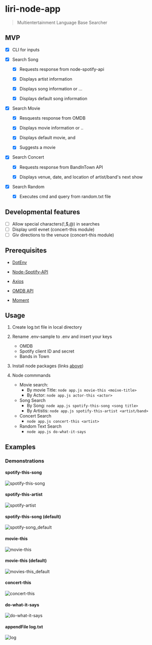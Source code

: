 # liri-node-app
  > Multientertainment Language Base Searcher


## MVP

- [x] CLI for inputs

- [x] Search Song

     - [x] Requests response from node-spotify-api

     - [x] Displays artist information
     
     - [x] Displays song information or ...

     - [x] Displays default song information 
      
- [x] Search Movie

     - [x] Resquests response from OMDB 
     
     - [X] Displays  movie information or ..

     - [x] Displays default movie, and

     - [x] Suggests a movie

- [x] Search Concert

     - [x] Requests response from BandInTown API
     
     - [x] Displays venue, date, and location of artist/band's next show

- [x] Search Random

     - [x] Executes cmd and query from random.txt file

## Developmental features
- [ ] Allow special characters(!,$,@) in searches
- [ ] Display until evnet (concert-this module)
- [ ] Giv directions to the venuce (concert-this module)

## Prerequisites

   
   - [DotEnv](https://www.npmjs.com/package/dotenv)

   
   - [Node-Spotify-API](https://www.npmjs.com/package/node-spotify-api)

   
   - [Axios](https://www.npmjs.com/package/axios)

  
  - [OMDB API](http://www.omdbapi.com/)
  
  
  - [Moment](https://www.npmjs.com/package/moment)
  
 
  

## Usage

  1. Create log.txt file in local directory

  2. Rename .env-sample to .env and insert your keys
    
     - OMDB 
     - Spotify client ID and secret
     - Bands in Town

  4. Install node packages (links [above](Prerequisites))
  
  5. Node commmands
     - Movie search:
          - By movie Title: ```node app.js movie-this <moive-title>```
          - By Actor: ```node app.js actor-this <actor>```
     - Song Search
          - By Song: ```node app.js spotify-this-song <song title>```
          - By Artistis: ```node app.js spotify-this-artist <artist/band>```
     - Concert Search
          - ```node app.js concert-this <artist>```
     - Random Text Search
          - ```node app.js do-what-it-says```

  

## Examples

### Demonstrations

#### spotify-this-song
![spotify-this-song](https://user-images.githubusercontent.com/52435014/66263888-1a26d380-e7c0-11e9-93b8-9a4e7a62b886.gif)

#### spotify-this-artist
![spotify-artist](https://user-images.githubusercontent.com/52435014/66264007-05980a80-e7c3-11e9-97ba-e0e31d561894.gif)

#### spotify-this-song (default)

![spotify-song_default](https://user-images.githubusercontent.com/52435014/66263981-86a2d200-e7c2-11e9-9dd6-c60836718a01.gif)

#### movie-this

![movie-this](https://user-images.githubusercontent.com/52435014/66264026-41cb6b00-e7c3-11e9-9322-ab294539e7b0.gif)

#### movie-this (default)

![movies-this_default](https://user-images.githubusercontent.com/52435014/66264030-51e34a80-e7c3-11e9-9c66-e8c46c15f56f.gif)

#### concert-this

![concert-this](https://user-images.githubusercontent.com/52435014/66264033-6293c080-e7c3-11e9-957d-080d75dddc6a.gif)

#### do-what-it-says

![do-what-it-says](https://user-images.githubusercontent.com/52435014/66264037-73443680-e7c3-11e9-9e62-f5b4be149f0e.gif)

#### appendFile log.txt

![log](https://user-images.githubusercontent.com/52435014/66264074-725fd480-e7c4-11e9-905e-a9146c25a7bf.gif)







